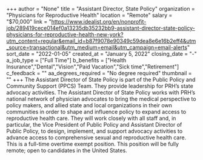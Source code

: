 +++
author = "None"
title = "Assistant Director, State Policy"
organization = "Physicians for Reproductive Health"
location = "Remote"
salary = "$70,000"
link = "https://www.idealist.org/en/nonprofit-job/289419cece014ef0a13235db35232bb9-assistant-director-state-policy-physicians-for-reproductive-health-new-york?utm_content=regular&email_id=b87f9078e90349c59dea8e6e16b2eff4&utm_source=transactional&utm_medium=email&utm_campaign=email-alerts"
sort_date = "2022-01-05"
created_at = "January 5, 2022"
closing_date = "-"
a_job_type = ["Full Time"]
b_benefits = ["Health Insurance","Dental","Vision","Paid Vacation","Sick time","Retirement"]
c_feedback = ""
aa_degrees_required = "No degree required"
thumbnail = ""
+++
The Assistant Director of State Policy is part of the Public Policy and Community Support (PPCS) Team. They provide leadership for PRH’s state advocacy activities. The Assistant Director of State Policy works with PRH’s national network of physician advocates to bring the medical perspective to policy makers, and allied state and local organizations in their own communities in order to shape and influence policy to expand access to reproductive health care. They will work closely with all staff and, in particular, the Vice President of Public Policy and Assistant Director of Public Policy, to design, implement, and support advocacy activities to advance access to comprehensive sexual and reproductive health care. This is a full-time overtime exempt position. This position will be fully remote; open to candidates in the United States.